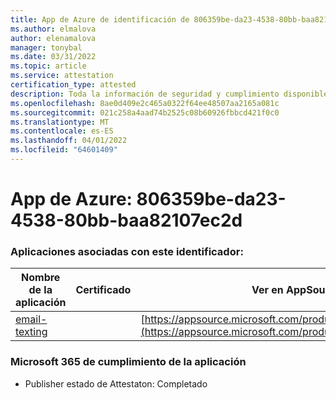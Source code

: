 ```yaml
---
title: App de Azure de identificación de 806359be-da23-4538-80bb-baa82107ec2d
ms.author: elmalova
author: elenamalova
manager: tonybal
ms.date: 03/31/2022
ms.topic: article
ms.service: attestation
certification_type: attested
description: Toda la información de seguridad y cumplimiento disponible para 806359be-da23-4538-80bb-baa82107ec2d.
ms.openlocfilehash: 8ae0d409e2c465a0322f64ee48507aa2165a081c
ms.sourcegitcommit: 021c258a4aad74b2525c08b60926fbbcd421f0c0
ms.translationtype: MT
ms.contentlocale: es-ES
ms.lasthandoff: 04/01/2022
ms.locfileid: "64601409"
---
```

# <a name="azure-app-id-806359be-da23-4538-80bb-baa82107ec2d"></a>App de Azure: 806359be-da23-4538-80bb-baa82107ec2d


### <a name="apps-associated-with-this-id"></a>Aplicaciones asociadas con este identificador:
| **Nombre de la aplicación** | **Certificado** | **Ver en AppSource** |
|--------------|---------------|-----------------------|
| [email-texting](../forward/WA200003086.md) |  | [https://appsource.microsoft.com/product/office/WA200003086](https://appsource.microsoft.com/product/office/WA200003086) |

### <a name="microsoft-365-app-compliance-status"></a>Microsoft 365 de cumplimiento de la aplicación
- Publisher estado de Attestaton: Completado
